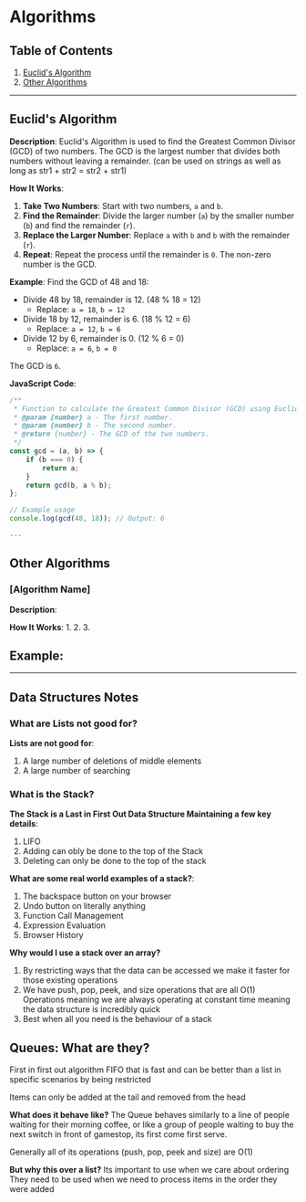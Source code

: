 # Algorithms

## Table of Contents
1. [Euclid's Algorithm](#euclids-algorithm)
2. [Other Algorithms](#other-algorithms)

---

## Euclid's Algorithm

**Description**: Euclid's Algorithm is used to find the Greatest Common Divisor (GCD) of two numbers. The GCD is the largest number that divides both numbers without leaving a remainder. (can be used on strings as well as long as str1 + str2 = str2 + str1)

**How It Works**:
1. **Take Two Numbers**: Start with two numbers, `a` and `b`.
2. **Find the Remainder**: Divide the larger number (`a`) by the smaller number (`b`) and find the remainder (`r`).
3. **Replace the Larger Number**: Replace `a` with `b` and `b` with the remainder (`r`).
4. **Repeat**: Repeat the process until the remainder is `0`. The non-zero number is the GCD.

**Example**:
Find the GCD of 48 and 18:
- Divide 48 by 18, remainder is 12. (48 % 18 = 12)
  - Replace: `a = 18`, `b = 12`
- Divide 18 by 12, remainder is 6. (18 % 12 = 6)
  - Replace: `a = 12`, `b = 6`
- Divide 12 by 6, remainder is 0. (12 % 6 = 0)
  - Replace: `a = 6`, `b = 0`

The GCD is `6`.

**JavaScript Code**:

```javascript
/**
 * Function to calculate the Greatest Common Divisor (GCD) using Euclid's Algorithm.
 * @param {number} a - The first number.
 * @param {number} b - The second number.
 * @return {number} - The GCD of the two numbers.
 */
const gcd = (a, b) => {
    if (b === 0) {
        return a;
    }
    return gcd(b, a % b);
};

// Example usage
console.log(gcd(48, 18)); // Output: 6

---

```

## Other Algorithms

### [Algorithm Name]

**Description**: 

**How It Works**:
1. 
2. 
3. 

**Example**:
- 

---

## Data Structures Notes

### What are Lists not good for?

**Lists are not good for**:
1. A large number of deletions of middle elements 
2. A large number of searching


### What is the Stack?

**The Stack is a Last in First Out Data Structure Maintaining a few key details**:

1. LIFO
2. Adding can obly be done to the top of the Stack
3. Deleting can only be done to the top of the stack

**What are some real world examples of a stack?**:
1. The backspace button on your browser 
2. Undo button on literally anything
3. Function Call Management
4. Expression Evaluation
5. Browser History

**Why would I use a stack over an array?**
1. By restricting ways that the data can be accessed we make it faster for those existing operations
2. We have push, pop, peek, and size operations that are all O(1) Operations meaning we are always operating at constant time meaning the data structure is incredibly quick
3. Best when all you need is the behaviour of a stack


## Queues: What are they?
First in first out algorithm FIFO that is fast and can be better than a list in specific scenarios by being restricted 

Items can only be added at the tail and removed from the head 

**What does it behave like?** 
The Queue behaves similarly to a line of people waiting for their morning coffee, or like a group of people waiting to buy the next switch in front of gamestop, its first come first serve.

Generally all of its operations (push, pop, peek and size) are O(1)

**But why this over a list?**
Its important to use when we care about ordering
They need to be used when we need to process items in the order they were added